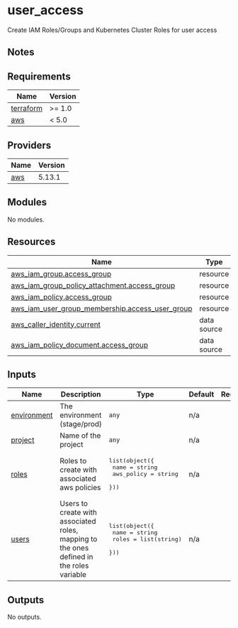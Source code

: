 # user_access

Create IAM Roles/Groups and Kubernetes Cluster Roles for user access

## Notes

<!-- BEGINNING OF PRE-COMMIT-TERRAFORM DOCS HOOK -->
## Requirements

| Name | Version |
|------|---------|
| <a name="requirement_terraform"></a> [terraform](#requirement\_terraform) | >= 1.0 |
| <a name="requirement_aws"></a> [aws](#requirement\_aws) | < 5.0 |

## Providers

| Name | Version |
|------|---------|
| <a name="provider_aws"></a> [aws](#provider\_aws) | 5.13.1 |

## Modules

No modules.

## Resources

| Name | Type |
|------|------|
| [aws_iam_group.access_group](https://registry.terraform.io/providers/hashicorp/aws/latest/docs/resources/iam_group) | resource |
| [aws_iam_group_policy_attachment.access_group](https://registry.terraform.io/providers/hashicorp/aws/latest/docs/resources/iam_group_policy_attachment) | resource |
| [aws_iam_policy.access_group](https://registry.terraform.io/providers/hashicorp/aws/latest/docs/resources/iam_policy) | resource |
| [aws_iam_user_group_membership.access_user_group](https://registry.terraform.io/providers/hashicorp/aws/latest/docs/resources/iam_user_group_membership) | resource |
| [aws_caller_identity.current](https://registry.terraform.io/providers/hashicorp/aws/latest/docs/data-sources/caller_identity) | data source |
| [aws_iam_policy_document.access_group](https://registry.terraform.io/providers/hashicorp/aws/latest/docs/data-sources/iam_policy_document) | data source |

## Inputs

| Name | Description | Type | Default | Required |
|------|-------------|------|---------|:--------:|
| <a name="input_environment"></a> [environment](#input\_environment) | The environment (stage/prod) | `any` | n/a | yes |
| <a name="input_project"></a> [project](#input\_project) | Name of the project | `any` | n/a | yes |
| <a name="input_roles"></a> [roles](#input\_roles) | Roles to create with associated aws policies | <pre>list(object({<br>    name       = string<br>    aws_policy = string<br>  }))</pre> | n/a | yes |
| <a name="input_users"></a> [users](#input\_users) | Users to create with associated roles, mapping to the ones defined in the roles variable | <pre>list(object({<br>    name  = string<br>    roles = list(string)<br>  }))</pre> | n/a | yes |

## Outputs

No outputs.

<!-- END OF PRE-COMMIT-TERRAFORM DOCS HOOK -->
